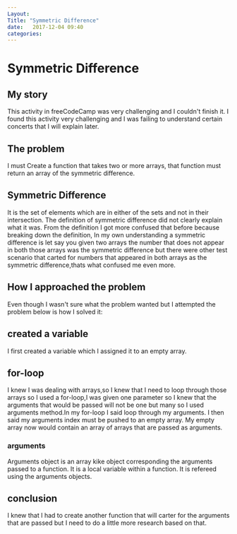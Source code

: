 ```yaml
---
Layout: 
Title: "Symmetric Difference"
date:   2017-12-04 09:40
categories: 
---
```

# Symmetric Difference
## My story
This activity in freeCodeCamp was very challenging and I couldn't finish it.
I found this activity very challenging and I was failing to understand certain concerts that I will explain later. 

## The problem
I must Create a function that takes two or more arrays,
that function must  return an array of the symmetric difference.
## Symmetric Difference
It is the set of elements which are in either of the sets and not in their intersection. 
The definition of symmetric difference did not clearly explain what it was.
From the definition I got more confused that before because breaking down the definition,
In my own understanding a symmetric difference is let say you given two arrays the number that 
does not appear in both those arrays was the symmetric difference but there were other test scenario that carted
for numbers that appeared in both arrays as the symmetric difference,thats what confused me even more.
## How I approached the problem
Even though I wasn't sure what the problem wanted but I attempted the problem below is how I solved it:
## created a variable
I first created a variable which I assigned it to an empty array.
## for-loop
I knew I was dealing with arrays,so I knew that I need to loop through those arrays so I used a for-loop,I was given one parameter
so I knew that the arguments that would be passed will not be one but many so I used arguments
method.In  my for-loop I said loop through my arguments.
I then said my arguments index must be pushed to an empty array.
My empty array  now would contain an array of arrays that are passed as arguments.
### arguments
Arguments object is an array kike object corresponding the arguments passed to a function.
It is a local variable within a function.
It is refereed using the arguments objects.

## conclusion 
I knew that I had to create another function that will carter for the arguments that are passed but I need to do a little more research based on that.

